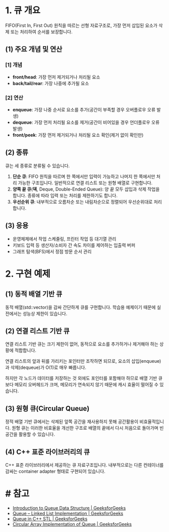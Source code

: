 # 1. 큐 개요

FIFO(First In, First Out) 원칙을 따르는 선형 자료구조로, 가장 먼저 삽입된 요소가 삭제 또는 처리하여 순서를 보장합니다.

## **(1) 주요 개념 및 연산**

### [1] 개념

- **front/head**: 가장 먼저 제거되거나 처리될 요소
- **back/tail/rear**: 가장 나중에 추가될 요소

### [2] 연산

- **enqueue**: 가장 나중 순서로 요소를 추가(공간이 부족할 경우 오버플로우 오류 발생)
- **dequeue**: 가장 먼저 처리될 요소를 제거(공간이 비어있을 경우 언더플로우 오류 발생)
- **front/peek**: 가장 먼저 제거되거나 처리될 요소 확인(제거 없이 확인만)

## **(2) 종류**

큐는 세 종류로 분류될 수 있습니다.

1. **단순 큐**: FIFO 원칙을 따르며 한 쪽에서만 입력이 가능하고 나머지 한 쪽에서만 처리 가능한 구조입니다. 일반적으로 연결 리스트 또는 원형 배열로 구현합니다.
2. **양쪽 끝 큐**(**덱**, Deque, Double-Ended Queue): 양 끝 모두 삽입과 삭제 작업을 합니다. 종류에 따라 입력 또는 처리를 제한하기도 합니다.
3. **우선순위 큐**: 내부적으로 오름차순 또는 내림차순으로 정렬되어 우선순위대로 처리합니다.

## **(3) 응용**

- 운영체제에서 작업 스케줄링, 프린터 작업 등 대기열 관리
- 키보드 입력 등 생산자/소비자 간 속도 차이를 제어하는 입출력 버퍼
- 그래프 탐색(BFS)에서 정점 방문 순서 관리

# 2. 구현 예제

## (1) 동적 배열 기반 큐

동적 배열(std::vector)을 감싸 간단하게 큐를 구현합니다. 학습용 예제이기 때문에 실전에서는 성능상 제한이 있습니다.

## (2) 연결 리스트 기반 큐

연결 리스트 기반 큐는 크기 제한이 없어, 동적으로 요소를 추가하거나 제거해야 하는 상황에 적합합니다.

연결 리스트의 앞과 뒤를 가리키는 포인터만 조작하면 되므로, 요소의 삽입(enqueue)과 삭제(dequeue)가 O(1)로 매우 빠릅니다.

하지만 각 노드가 데이터를 저장하는 것 외에도 포인터를 포함해야 하므로 배열 기반 큐보다 메모리 오버헤드가 크며, 메모리가 연속되지 않기 때문에 캐시 효율이 떨어질 수 있습니다.

## (3) 원형 큐(Circular Queue)

정적 배열 기반 큐에서는 삭제된 앞쪽 공간을 재사용하지 못해 공간활용이 비효율적입니다. 원형 큐는 이러한 비효율을 개선한 구조로 배열의 끝에서 다시 처음으로 돌아가며 빈 공간을 활용할 수 있습니다.

## (4) C++ 표준 라이브러리의 큐

C++ 표준 라이브러리에서 제공하는 큐 자료구조입니다. 내부적으로는 다른 컨테이너를 감싸는 container adapter 형태로 구현되어 있습니다.

# # 참고

- [Introduction to Queue Data Structure | GeeksforGeeks](https://www.geeksforgeeks.org/introduction-to-queue-data-structure-and-algorithm-tutorials/)
- [Queue – Linked List Implementation | GeeksforGeeks](https://www.geeksforgeeks.org/queue-linked-list-implementation/?ref=next_article)
- [Queue in C++ STL | GeeksforGeeks](https://www.geeksforgeeks.org/queue-cpp-stl/?ref=next_article)
- [Circular Array Implementation of Queue | GeeksforGeeks](https://www.geeksforgeeks.org/introduction-to-circular-queue/)